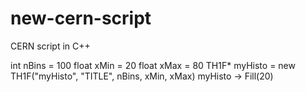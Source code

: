 new-cern-script
===============

CERN script in C++

int nBins = 100
float xMin = 20
float xMax = 80
TH1F* myHisto = new TH1F("myHisto", "TITLE", nBins, xMin, xMax)
myHisto -> Fill(20)
